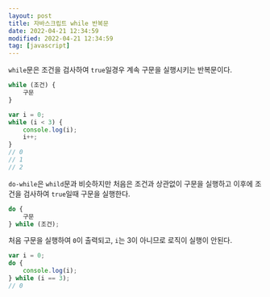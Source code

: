 ```yaml
---
layout: post
title: 자바스크립트 while 반복문
date: 2022-04-21 12:34:59
modified: 2022-04-21 12:34:59
tag: [javascript]
---
```


`while`문은 조건을 검사하여 `true`일경우 계속 구문을 실행시키는 반복문이다.

```javascript
while (조건) {
    구문
}
```

```javascript
var i = 0;
while (i < 3) {
    console.log(i);
    i++;
}
// 0
// 1
// 2
```

`do-while`은 `whild`문과 비슷하지만 처음은 조건과 상관없이 구문을 실행하고 이후에 조건을 검사하여 `true`일때 구문을 실행한다.

```javascript
do {
    구문
} while (조건);
```

처음 구문을 실행하여 `0`이 출력되고, `i`는 3이 아니므로 로직이 실행이 안된다.
```javascript
var i = 0;
do {
    console.log(i);
} while (i == 3);
// 0
```

